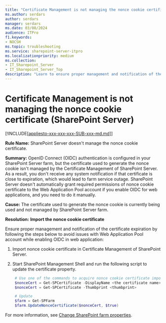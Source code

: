 ```yaml
---
title: "Certificate Management is not managing the nonce cookie certificate (SharePoint Server)"
ms.author: serdars
author: serdars
manager: serdars
ms.date: 03/08/2024
audience: ITPro
f1.keywords:
- NOCSH
ms.topic: troubleshooting
ms.service: sharepoint-server-itpro
ms.localizationpriority: medium
ms.collection:
- IT_Sharepoint_Server
- IT_Sharepoint_Server_Top
description: "Learn to ensure proper management and notification of the certificate expiration to avoid issues with the Web Application Pool account while enabling OIDC in a web application."
---
```


# Certificate Management is not managing the nonce cookie certificate (SharePoint Server)

[!INCLUDE[[appliesto-xxx-xxx-xxx-SUB-xxx-md.md](../includes/appliesto-xxx-xxx-xxx-SUB-xxx-md.md)]]

**Rule Name:** SharePoint Server doesn't manage the nonce cookie certificate.

**Summary:** OpenID Connect (OIDC) authentication is configured in your SharePoint Server farm, but the certificate used to generate the nonce cookie isn't managed by the Certificate Management of SharePoint Server. As a result, you don't receive any system notification if that certificate is close to expiration, which would lead to farm service outage. SharePoint Server doesn't automatically grant required permissions of nonce cookie certificate to the Web Application Pool account if you enable OIDC for web applications, and you need to do it manually.

**Cause:** The certificate used to generate the nonce cookie is currently being used and not managed by SharePoint Server farm.

**Resolution:** **Import the nonce cookie certificate**

Ensure proper management and notification of the certificate expiration by following the steps below to avoid issues with Web Application Pool account while enabling OIDC in web application:

1. Import nonce cookie certificate in Certificate Management of SharePoint Server.
1. Start SharePoint Management Shell and run the following script to update the certificate property.

   ```powershell
    # Use one of the commands to acquire nonce cookie certificate imported:
    $nonceCert = Get-SPCertificate -DisplayName <the certificate name>
    $nonceCert = Get-SPCertificate -Thumbprint <thumbprint>

    # Update
    $farm = Get-SPFarm 
    $farm.UpdateNonceCertificate($nonceCert, $true)
   ```

For more information, see [Change SharePoint farm properties](../security-for-sharepoint-server/set-up-oidc-auth-in-sharepoint-server-with-msaad.md#step-2-change-sharepoint-farm-properties).
